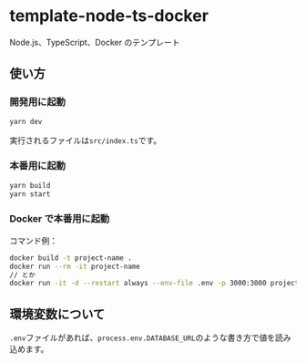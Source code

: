 # template-node-ts-docker

Node.js、TypeScript、Docker のテンプレート

## 使い方

### 開発用に起動

```sh
yarn dev
```

実行されるファイルは`src/index.ts`です。

### 本番用に起動

```sh
yarn build
yarn start
```

### Docker で本番用に起動

コマンド例：

```sh
docker build -t project-name .
docker run --rm -it project-name
// とか
docker run -it -d --restart always --env-file .env -p 3000:3000 project-name
```

## 環境変数について

`.env`ファイルがあれば、`process.env.DATABASE_URL`のような書き方で値を読み込めます。
